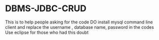 # DBMS-JDBC-CRUD
This is to help people asking for the code 
DO install mysql command line client and replace the username , database name, password in the codes 
Use eclipse for those who had this doubt

